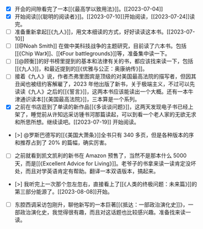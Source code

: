 - [x] 开会的间隙看完了一本[[《最高学以致用法》]]。[[2023-07-04]]
- [x] 开始阅读[[《聪明的阅读者》]]。[[2023-07-10]]开始阅读，[[2023-07-24]]读完。
- [ ] 准备重新拿起[[《九人》]]，用文本细读的方式，好好读读这本书。[[2023-07-10]]
- [ ] [[@Noah Smith]] 在做中美科技战争的主题研究，目前读了六本书。包括[[《Chip War》]]、[[《Four battlegrounds》]]等，准备集中读一下。
- [ ] [[@顾衡]]的好书榜里提到的基本和法律有关的书，都应该找来读一下，包括[[《九人》]]，和最近提到的[[《优雅与公正：奥康纳传》]]。
- [ ] 接着《九人》说，作者杰弗里图宾是顶级的对美国最高法院的描写者，但因其丑闻也被纽约客解雇了，2023 年他出版了新书，关于极端主义，不过可以先读读《九人》之后的[[《誓言》]]，这两本书应该能读出一个大概。还有一本牛津通识读本[[《美国最高法院》]]，三本算是一个系列。
- [x] 之前在书店逛到了单读的新作品[[《多谈谈问题》]]，这两天发现电子书已经上架了，睡觉前从许知远采访锺书河那篇读起，可以到看一个老人家的无欲无求和所思所想。继续读吧。[[2023-07-19]] 开始阅读。
- [>] @罗斯巴德写的[[《美国大萧条》]]全书只有 340 多页，但是各种版本的序和推荐占到了 20% 的篇幅，确实厉害。
- [ ] 之前就看到凯文凯利的新书在 Amazon 预售了，当然不是那本什么 5000 天，而是[[《Excellent Advice for Living》]]。老爷子的书拿来读一读肯定没坏处，而且对学英语肯定有帮助。翻译一本双语版本，搞起来。
- [>] 我听完上一次那个忽左忽右，直接看上了[[《人类的终极问题：未来篇》]]的第三部分能源了。[[2023-08-08]]开始。
- [ ] 东腔西调采访包刚升，聊他新写的一本巨著[[《抵达：一部政治演化史]]》，一部政治演化史，我觉得很有趣，而且对这话题也比较感兴趣。准备找来读一读。
